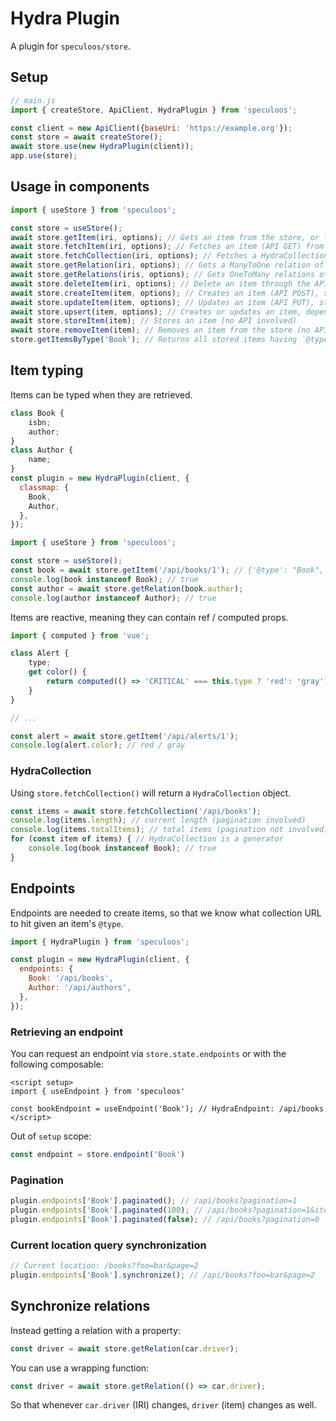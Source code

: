# Hydra Plugin

A plugin for `speculoos/store`.

## Setup

```js
// main.js
import { createStore, ApiClient, HydraPlugin } from 'speculoos';

const client = new ApiClient({baseUri: 'https://example.org'});
const store = await createStore();
await store.use(new HydraPlugin(client));
app.use(store);
```

## Usage in components

```js
import { useStore } from 'speculoos';

const store = useStore();
await store.getItem(iri, options); // Gets an item from the store, or fetches it from the API
await store.fetchItem(iri, options); // Fetches an item (API GET) from the API (and store it)
await store.fetchCollection(iri, options); // Fetches a HydraCollection (API GET) from the API (collections aren't stored)
await store.getRelation(iri, options); // Gets a ManyToOne relation of an item from the store, or fetches it from the API
await store.getRelations(iris, options); // Gets OneToMany relations of an item from the store, or fetches them from the API
await store.deleteItem(iri, options); // Delete an item through the API (API DELETE), removes it from the store
await store.createItem(item, options); // Creates an item (API POST), store it
await store.updateItem(item, options); // Updates an item (API PUT), store it
await store.upsert(item, options); // Creates or updates an item, depending whether it has an IRI
await store.storeItem(item); // Stores an item (no API involved)
await store.removeItem(item); // Removes an item from the store (no API involved)
store.getItemsByType('Book'); // Returns all stored items having `@type` set to `Book`.
```

## Item typing

Items can be typed when they are retrieved.

```js
class Book {
    isbn;
    author;
}
class Author {
    name;
}
const plugin = new HydraPlugin(client, {
  classmap: {
    Book,
    Author,
  },
});
```

```js
import { useStore } from 'speculoos';

const store = useStore();
const book = await store.getItem('/api/books/1'); // {'@type': "Book", '@id' => '/api/books/1', isbn: '9782717721134', author: '/api/authors/1'}
console.log(book instanceof Book); // true
const author = await store.getRelation(book.author);
console.log(author instanceof Author); // true
```

Items are reactive, meaning they can contain ref / computed props.

```js
import { computed } from 'vue';

class Alert {
    type;
    get color() {
        return computed(() => 'CRITICAL' === this.type ? 'red': 'gray');
    }
}

// ...

const alert = await store.getItem('/api/alerts/1');
console.log(alert.color); // red / gray
```

### HydraCollection

Using `store.fetchCollection()` will return a `HydraCollection` object.

```js
const items = await store.fetchCollection('/api/books');
console.log(items.length); // current length (pagination involved)
console.log(items.totalItems); // total items (pagination not involved)
for (const item of items) { // HydraCollection is a generator
    console.log(book instanceof Book); // true
}
```

## Endpoints

Endpoints are needed to create items, so that we know what collection URL to hit given an item's `@type`.

```js
import { HydraPlugin } from 'speculoos';

const plugin = new HydraPlugin(client, {
  endpoints: {
    Book: '/api/books',
    Author: '/api/authors',
  },
});
```

### Retrieving an endpoint
You can request an endpoint via `store.state.endpoints` or with the following composable:

```vue
<script setup>
import { useEndpoint } from 'speculoos'

const bookEndpoint = useEndpoint('Book'); // HydraEndpoint: /api/books
</script>
```

Out of `setup` scope:

```js
const endpoint = store.endpoint('Book')
```

### Pagination

```js
plugin.endpoints['Book'].paginated(); // /api/books?pagination=1
plugin.endpoints['Book'].paginated(100); // /api/books?pagination=1&itemsPerPage=100
plugin.endpoints['Book'].paginated(false); // /api/books?pagination=0
```

### Current location query synchronization

```js
// Current location: /books?foo=bar&page=2
plugin.endpoints['Book'].synchronize(); // /api/books?foo=bar&page=2
```

## Synchronize relations

Instead getting a relation with a property:
```js
const driver = await store.getRelation(car.driver);
```

You can use a wrapping function:
```js
const driver = await store.getRelation(() => car.driver);
```

So that whenever `car.driver` (IRI) changes, `driver` (item) changes as well.
